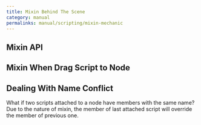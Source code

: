 ```yaml
---
title: Mixin Behind The Scene
category: manual
permalinks: manual/scripting/mixin-mechanic
---
```


## Mixin API

## Mixin When Drag Script to Node

## Dealing With Name Conflict

What if two scripts attached to a node have members with the same name? Due to the nature of mixin, the member of last attached script will override the member of previous one.
